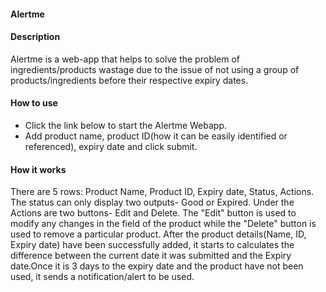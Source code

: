 #### Alertme
#### Description
Alertme is a web-app that helps to solve the problem of ingredients/products wastage due to the issue of not using a group of products/ingredients before their respective expiry dates. 

#### How to use
* Click the link below to start the Alertme Webapp.
* Add product name, product ID(how it can be easily identified or referenced), expiry date and click submit.

#### How it works
There are 5 rows: Product Name, Product ID, Expiry date, Status, Actions. The status can only display two outputs- Good or Expired. Under the Actions are two buttons- Edit and Delete. The "Edit" button is used to modify any changes in the field of the product while the "Delete" button is used to remove a particular product.
After the product details(Name, ID, Expiry date) have been successfully added, it starts to calculates the difference between the current date it was submitted and the Expiry date.Once it is 3 days to the expiry date and the product have not been used, it sends a notification/alert to be used.